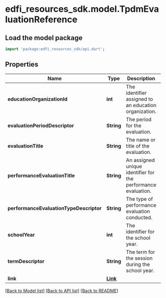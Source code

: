 # edfi_resources_sdk.model.TpdmEvaluationReference

## Load the model package
```dart
import 'package:edfi_resources_sdk/api.dart';
```

## Properties
Name | Type | Description | Notes
------------ | ------------- | ------------- | -------------
**educationOrganizationId** | **int** | The identifier assigned to an education organization. | 
**evaluationPeriodDescriptor** | **String** | The period for the evaluation. | 
**evaluationTitle** | **String** | The name or title of the evaluation. | 
**performanceEvaluationTitle** | **String** | An assigned unique identifier for the performance evaluation. | 
**performanceEvaluationTypeDescriptor** | **String** | The type of performance evaluation conducted. | 
**schoolYear** | **int** | The identifier for the school year. | 
**termDescriptor** | **String** | The term for the session during the school year. | 
**link** | [**Link**](Link.md) |  | [optional] 

[[Back to Model list]](../README.md#documentation-for-models) [[Back to API list]](../README.md#documentation-for-api-endpoints) [[Back to README]](../README.md)


